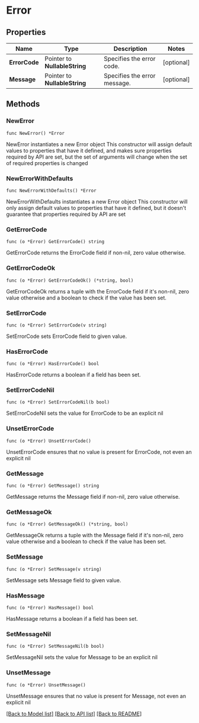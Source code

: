 # Error

## Properties

Name | Type | Description | Notes
------------ | ------------- | ------------- | -------------
**ErrorCode** | Pointer to **NullableString** | Specifies the error code. | [optional] 
**Message** | Pointer to **NullableString** | Specifies the error message. | [optional] 

## Methods

### NewError

`func NewError() *Error`

NewError instantiates a new Error object
This constructor will assign default values to properties that have it defined,
and makes sure properties required by API are set, but the set of arguments
will change when the set of required properties is changed

### NewErrorWithDefaults

`func NewErrorWithDefaults() *Error`

NewErrorWithDefaults instantiates a new Error object
This constructor will only assign default values to properties that have it defined,
but it doesn't guarantee that properties required by API are set

### GetErrorCode

`func (o *Error) GetErrorCode() string`

GetErrorCode returns the ErrorCode field if non-nil, zero value otherwise.

### GetErrorCodeOk

`func (o *Error) GetErrorCodeOk() (*string, bool)`

GetErrorCodeOk returns a tuple with the ErrorCode field if it's non-nil, zero value otherwise
and a boolean to check if the value has been set.

### SetErrorCode

`func (o *Error) SetErrorCode(v string)`

SetErrorCode sets ErrorCode field to given value.

### HasErrorCode

`func (o *Error) HasErrorCode() bool`

HasErrorCode returns a boolean if a field has been set.

### SetErrorCodeNil

`func (o *Error) SetErrorCodeNil(b bool)`

 SetErrorCodeNil sets the value for ErrorCode to be an explicit nil

### UnsetErrorCode
`func (o *Error) UnsetErrorCode()`

UnsetErrorCode ensures that no value is present for ErrorCode, not even an explicit nil
### GetMessage

`func (o *Error) GetMessage() string`

GetMessage returns the Message field if non-nil, zero value otherwise.

### GetMessageOk

`func (o *Error) GetMessageOk() (*string, bool)`

GetMessageOk returns a tuple with the Message field if it's non-nil, zero value otherwise
and a boolean to check if the value has been set.

### SetMessage

`func (o *Error) SetMessage(v string)`

SetMessage sets Message field to given value.

### HasMessage

`func (o *Error) HasMessage() bool`

HasMessage returns a boolean if a field has been set.

### SetMessageNil

`func (o *Error) SetMessageNil(b bool)`

 SetMessageNil sets the value for Message to be an explicit nil

### UnsetMessage
`func (o *Error) UnsetMessage()`

UnsetMessage ensures that no value is present for Message, not even an explicit nil

[[Back to Model list]](../README.md#documentation-for-models) [[Back to API list]](../README.md#documentation-for-api-endpoints) [[Back to README]](../README.md)


